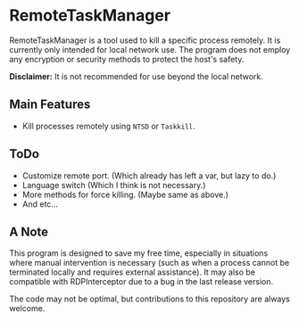 # RemoteTaskManager

RemoteTaskManager is a tool used to kill a specific process remotely. It is currently only intended for local network use. The program does not employ any encryption or security methods to protect the host's safety.

**Disclaimer:** It is not recommended for use beyond the local network.

## Main Features

- Kill processes remotely using `NTSD` or `Taskkill`.

## ToDo

- Customize remote port. (Which already has left a var, but lazy to do.)
- Language switch (Which I think is not necessary.)
- More methods for force killing. (Maybe same as above.)
- And etc...

## A Note

This program is designed to save my free time, especially in situations where manual intervention is necessary (such as when a process cannot be terminated locally and requires external assistance). It may also be compatible with RDPInterceptor due to a bug in the last release version.

The code may not be optimal, but contributions to this repository are always welcome.
